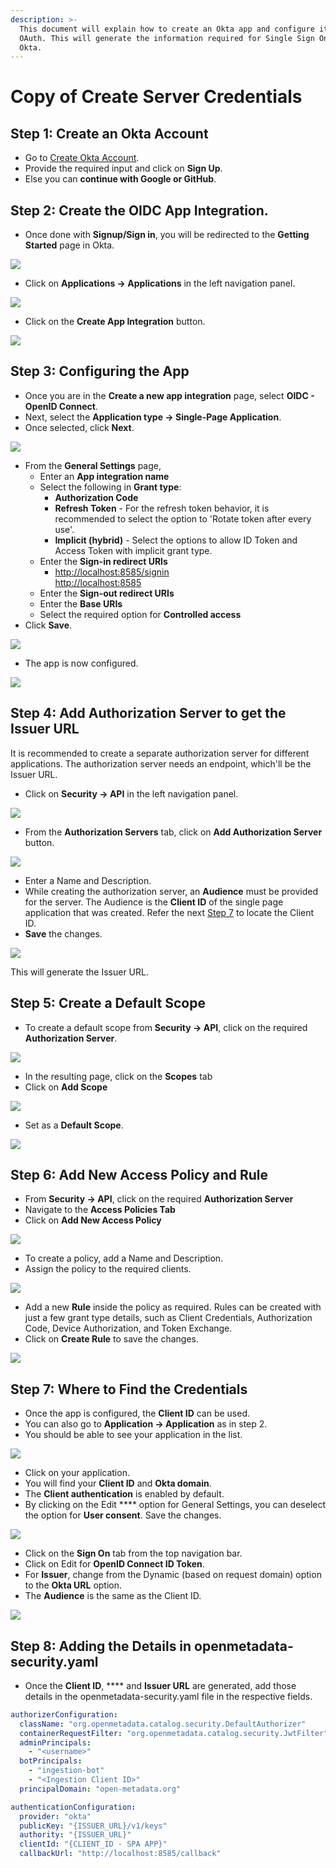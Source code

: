 ```yaml
---
description: >-
  This document will explain how to create an Okta app and configure it for
  OAuth. This will generate the information required for Single Sign On with
  Okta.
---
```


# Copy of Create Server Credentials

## Step 1: Create an Okta Account

* Go to [Create Okta Account](https://developer.okta.com/signup/).
* Provide the required input and click on **Sign Up**.
* Else you can **continue with Google or GitHub**.

## Step 2: Create the OIDC App Integration.

* Once done with **Signup/Sign in**, you will be redirected to the **Getting Started** page in Okta.

![](<../../../../docs/.gitbook/assets/image (56).png>)

* Click on **Applications -> Applications** in the left navigation panel.

![](<../../../../docs/.gitbook/assets/image (10).png>)

* Click on the **Create App Integration** button.

![](<../../../../docs/.gitbook/assets/image (11).png>)

## Step 3: Configuring the App

* Once you are in the **Create a new app integration** page, select **OIDC - OpenID Connect**.
* Next, select the **Application type -> Single-Page Application**.
* Once selected, click **Next**.

![](<../../../../docs/.gitbook/assets/image (41).png>)

* From the **General Settings** page,&#x20;
  * Enter an **App integration name**
  * Select the following in **Grant type**:
    * **Authorization Code**
    * **Refresh Token** - For the refresh token behavior, it is recommended to select the option to 'Rotate token after every use'.
    * **Implicit (hybrid)** - Select the options to allow ID Token and Access Token with implicit grant type.
  * Enter the **Sign-in redirect URIs**
    * [http://localhost:8585/signin      \
      http://localhost:8585](http://localhost:8585/signinhttp://localhost:8585)
  * Enter the **Sign-out redirect URIs**
  * Enter the **Base URIs**
  * Select the required option for **Controlled access**
* Click **Save**.

![](<../../../../docs/.gitbook/assets/image (20).png>)

* The app is now configured.

![](<../../../../docs/.gitbook/assets/image (28).png>)

## Step 4: Add Authorization Server to get the Issuer URL

It is recommended to create a separate authorization server for different applications. The authorization server needs an endpoint, which'll be the Issuer URL.

* Click on **Security -> API** in the left navigation panel.

![](<../../../../docs/.gitbook/assets/image (17).png>)

* From the **Authorization Servers** tab, click on **Add Authorization Server** button.

![](<../../../../docs/.gitbook/assets/image (29).png>)

* Enter a Name and Description.&#x20;
* While creating the authorization server, an **Audience** must be provided for the server. The Audience is the **Client ID** of the single page application that was created. Refer the next [Step 7](okta-server-creds.md#step-7-where-to-find-the-credentials) to locate the Client ID.
* **Save** the changes.

![](<../../../../docs/.gitbook/assets/image (32).png>)

This will generate the Issuer URL.

## Step 5: Create a Default Scope

* To create a default scope from **Security -> API**, click on the required **Authorization Server**.

![](<../../../../docs/.gitbook/assets/image (71).png>)

* In the resulting page, click on the **Scopes** tab
* Click on **Add Scope**

![](<../../../../docs/.gitbook/assets/image (51).png>)

* Set as a **Default Scope**.

![](<../../../../docs/.gitbook/assets/image (73).png>)

## Step 6: Add New Access Policy and Rule

* From **Security -> API**, click on the required **Authorization Server**
* Navigate to the **Access Policies Tab**
* Click on **Add New Access Policy**

![](<../../../../docs/.gitbook/assets/image (37).png>)

* To create a policy, add a Name and Description.
* Assign the policy to the required clients.

![](<../../../../docs/.gitbook/assets/image (2).png>)

* Add a new **Rule** inside the policy as required. Rules can be created with just a few grant type details, such as Client Credentials, Authorization Code, Device Authorization, and Token Exchange.
* Click on **Create Rule** to save the changes.

![](<../../../../docs/.gitbook/assets/image (40).png>)

## Step 7: Where to Find the Credentials

* Once the app is configured, the **Client ID** can be used.
* You can also go to **Application -> Application** as in step 2.
* You should be able to see your application in the list.

![](<../../../../docs/.gitbook/assets/image (35).png>)

* Click on your application.
* You will find your **Client ID** and **Okta domain**.
* The **Client authentication** is enabled by default.
* By clicking on the Edit **** option for General Settings, you can deselect the option for **User consent**. Save the changes.

![](<../../../../docs/.gitbook/assets/image (1).png>)

* Click on the **Sign On** tab from the top navigation bar.
* Click on Edit for **OpenID Connect ID Token**.
* For **Issuer**, change from the Dynamic (based on request domain) option to the **Okta URL** option.
* The **Audience** is the same as the Client ID.

![](<../../../../docs/.gitbook/assets/image (5).png>)

## Step 8: Adding the Details in openmetadata-security.yaml

* Once the **Client ID**, **** and **Issuer URL** are generated, add those details in the openmetadata-security.yaml file in the respective fields.

```yaml
authorizerConfiguration:
  className: "org.openmetadata.catalog.security.DefaultAuthorizer"
  containerRequestFilter: "org.openmetadata.catalog.security.JwtFilter"
  adminPrincipals:
    - "<username>"
  botPrincipals:
    - "ingestion-bot"
    - "<Ingestion Client ID>"
  principalDomain: "open-metadata.org"

authenticationConfiguration:
  provider: "okta"
  publicKey: "{ISSUER_URL}/v1/keys"
  authority: "{ISSUER_URL}"
  clientId: "{CLIENT_ID - SPA APP}"
  callbackUrl: "http://localhost:8585/callback"
```
